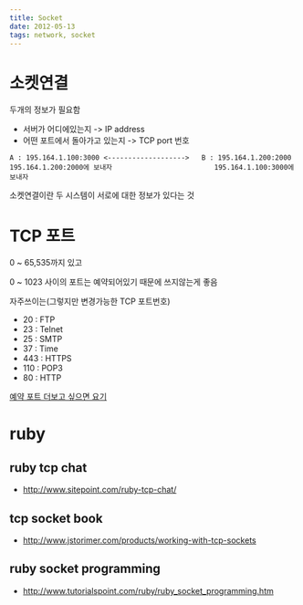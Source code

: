 ```yaml
---
title: Socket
date: 2012-05-13
tags: network, socket
---
```



# 소켓연결
두개의 정보가 필요함

* 서버가 어디에있는지 -> IP address
* 어떤 포트에서 돌아가고 있는지 -> TCP port 번호

```
A : 195.164.1.100:3000 <------------------->   B : 195.164.1.200:2000
195.164.1.200:2000에 보내자                         195.164.1.100:3000에 보내자 
```

소켓연결이란 두 시스템이 서로에 대한 정보가 있다는 것

# TCP 포트

0 ~ 65,535까지 있고 

0 ~ 1023 사이의 포트는 예약되어있기 때문에 쓰지않는게 좋음

자주쓰이는(그렇지만 변경가능한 TCP 포트번호)

* 20 : FTP
* 23 : Telnet
* 25 : SMTP
* 37 : Time
* 443 : HTTPS
* 110 : POP3
* 80 : HTTP

[예약 포트 더보고 싶으면 요기](http://ja.wikipedia.org/wiki/TCP%E3%82%84UDP%E3%81%AB%E3%81%8A%E3%81%91%E3%82%8B%E3%83%9D%E3%83%BC%E3%83%88%E7%95%AA%E5%8F%B7%E3%81%AE%E4%B8%80%E8%A6%A7)

# ruby 

## ruby tcp chat

* <http://www.sitepoint.com/ruby-tcp-chat/>

## tcp socket book

* <http://www.jstorimer.com/products/working-with-tcp-sockets>

## ruby socket programming

* <http://www.tutorialspoint.com/ruby/ruby_socket_programming.htm>